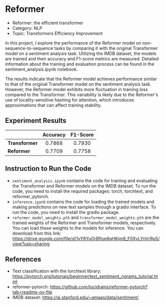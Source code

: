 # Reformer
* Reformer: the efficient transformer
* Category: NLP
* Topic: Transformers Efficiency Improvement

In this project, I explore the performance of the Reformer model on non-sequence-to-sequence tasks by comparing it with the original Transformer model on a sentiment analysis task. Utilizing the IMDB dataset, the models are trained and their accuracy and F1-score metrics are measured. Detailed information about the training and evaluation process can be found in the sentiment_analysis.ipynb notebook.

The results indicate that the Reformer model achieves performance similar to that of the original Transformer model on the sentiment analysis task. However, the Reformer model exhibits more fluctuation in training loss compared to the Transformer. This variability is likely due to the Reformer's use of locality-sensitive hashing for attention, which introduces approximations that can affect training stability.


## Experiment Results
|                        | Accuracy | F1-Score |  
|------------------------|:------:|:-----:|
| **Transformer**     | 0.7868 | 0.7930 | 
| **Reformer**          | 0.7709 | 0.7758 |

## Instruction to Run the Code
* `sentiment_analysis.ipynb` contains the code for training and evaluating the Transformer and Reformer models on the IMDB dataset. To run the code, you need to install the required packages: torch, torchtext, and reformer_pytorch.
* `inference.ipynb` contains the code for loading the trained models and making predictions on new text samples through a gradio interface. To run the code, you need to install the gradio package.
* `reformer_model_weights.pth` and `transformer_model_weights.pth` are the trained weights of the Reformer and Transformer models, respectively. You can load these weights to the models for inference. You can download from this link: https://drive.google.com/file/d/1vY6YuOrBfIoe6qHKjm9_F0XvLYnVrRp5/view?usp=sharing

## References
- Text classification with the torchtext library: https://pytorch.org/tutorials/beginner/text_sentiment_ngrams_tutorial.html
- reformer-pytorch: https://github.com/lucidrains/reformer-pytorch?tab=readme-ov-file
- IMDB dataset: https://ai.stanford.edu/~amaas/data/sentiment/




